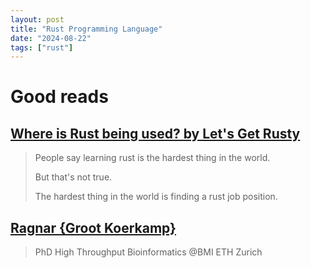 ```yaml
---
layout: post
title: "Rust Programming Language"
date: "2024-08-22"
tags: ["rust"]
---
```


# Good reads

## [Where is Rust being used? by Let's Get Rusty](https://youtu.be/42FhQWQ6SVA)

> People say learning rust is the hardest thing in the world.
>
> But that's not true.
>
> The hardest thing in the world is finding a rust job position.

## [Ragnar {Groot Koerkamp}](https://curiouscoding.nl/)

> PhD High Throughput Bioinformatics @BMI ETH Zurich
